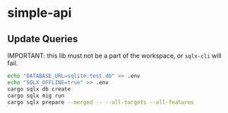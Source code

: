 # simple-api

## Update Queries

IMPORTANT: this lib must not be a part of the workspace, or `sqlx-cli` will fail.

```zsh
echo "DATABASE_URL=sqlite:test.db" >> .env
echo "SQLX_OFFLINE=true" >> .env
cargo sqlx db create
cargo sqlx mig run
cargo sqlx prepare --merged -- --all-targets --all-features
```
